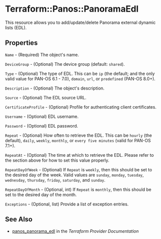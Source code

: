# Terraform::Panos::PanoramaEdl

This resource allows you to add/update/delete Panorama external dynamic lists (EDL).

## Properties

`Name` - (Required) The object's name.

`DeviceGroup` - (Optional) The device group (default: `shared`).

`Type` - (Optional) The type of EDL.  This can be `ip` (the default; and the only valid value for PAN-OS 6.1 - 7.0), `domain`, `url`, or `predefined` (PAN-OS 8.0+).

`Description` - (Optional) The object's description.

`Source` - (Optional) The EDL source URL.

`CertificateProfile` - (Optional) Profile for authenticating client certificates.

`Username` - (Optional) EDL username.

`Password` - (Optional) EDL password.

`Repeat` - (Optional) How often to retrieve the EDL.  This can be `hourly` (the default), `daily`, `weekly`, `monthly`, or `every five minutes` (valid for PAN-OS 7.1+).

`RepeatAt` - (Optional) The time at which to retrieve the EDL.  Please refer to the section above for how to set this value properly.

`RepeatDayOfWeek` - (Optional) If `Repeat` is `weekly`, then this should be set to the desired day of the week.  Valid values are `sunday`, `monday`, `tuesday`, `wednesday`, `thursday`, `friday`, `saturday`, and `sunday`.

`RepeatDayOfMonth` - (Optional, int) If `Repeat` is `monthly`, then this should be set to the desired day of the month.

`Exceptions` - (Optional, list) Provide a list of exception entries.


## See Also

* [panos_panorama_edl](https://www.terraform.io/docs/providers/panos/r/panorama_edl.html) in the _Terraform Provider Documentation_
